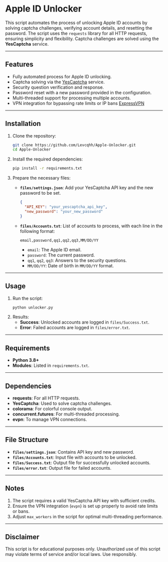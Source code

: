 
# Apple ID Unlocker

This script automates the process of unlocking Apple ID accounts by solving captcha challenges, verifying account details, and resetting the password. The script uses the `requests` library for all HTTP requests, ensuring simplicity and flexibility. Captcha challenges are solved using the **YesCaptcha** service.

---

## Features

- Fully automated process for Apple ID unlocking.
- Captcha solving via the [YesCaptcha](https://yescaptcha.com) service.
- Security question verification and response.
- Password reset with a new password provided in the configuration.
- Multi-threaded support for processing multiple accounts.
- VPN integration for bypassing rate limits or IP bans [ExpressVPN](https://www.expressvpn.com/go/home?gad_source=1&gclid=Cj0KCQiAvvO7BhC-ARIsAGFyToXmrJ1y0xWaGxR4_VjarR62fdbninp7bHhV_XymHZHfBhCq931f7E8aAosuEALw_wcB)

---

## Installation

1. Clone the repository:
   ```bash
   git clone https://github.com/Levcqhh/Apple-Unlocker.git
   cd Apple-Unlocker
   ```

2. Install the required dependencies:
   ```bash
   pip install -r requirements.txt
   ```

3. Prepare the necessary files:
   - **`files/settings.json`**:
     Add your YesCaptcha API key and the new password to be set.
     ```json
     {
       "API_KEY": "your_yescaptcha_api_key",
       "new_password": "your_new_password"
     }
     ```
   - **`files/Accounts.txt`**:
     List of accounts to process, with each line in the following format:
     ```text
     email,password,qq1,qq2,qq3,MM/DD/YY
     ```
     - `email`: The Apple ID email.
     - `password`: The current password.
     - `qq1`, `qq2`, `qq3`: Answers to the security questions.
     - `MM/DD/YY`: Date of birth in `MM/DD/YY` format.

---

## Usage

1. Run the script:
   ```bash
   python unlocker.py
   ```
2. Results:
   - **Success**: Unlocked accounts are logged in `files/Success.txt`.
   - **Error**: Failed accounts are logged in `files/error.txt`.

---

## Requirements

- **Python 3.8+**
- **Modules**: Listed in `requirements.txt`.

---

## Dependencies

- **requests**: For all HTTP requests.
- **YesCaptcha**: Used to solve captcha challenges.
- **colorama**: For colorful console output.
- **concurrent.futures**: For multi-threaded processing.
- **evpn**: To manage VPN connections.

---

## File Structure

- **`files/settings.json`**: Contains API key and new password.
- **`files/Accounts.txt`**: Input file with accounts to be unlocked.
- **`files/Success.txt`**: Output file for successfully unlocked accounts.
- **`files/error.txt`**: Output file for failed accounts.

---

## Notes

1. The script requires a valid YesCaptcha API key with sufficient credits.
2. Ensure the VPN integration (`evpn`) is set up properly to avoid rate limits or bans.
3. Adjust `max_workers` in the script for optimal multi-threading performance.

---

## Disclaimer

This script is for educational purposes only. Unauthorized use of this script may violate terms of service and/or local laws. Use responsibly.
